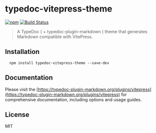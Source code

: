 # typedoc-vitepress-theme

[![npm](https://img.shields.io/npm/v/typedoc-vitepress-theme.svg?logo=npm)](https://www.npmjs.com/package/typedoc-vitepress-theme) [![Build Status](https://github.com/typedoc2md/typedoc-plugin-markdown/actions/workflows/ci.typedoc-vitepress-theme.yml/badge.svg?branch=main&style=flat-square)](https://github.com/typedoc2md/typedoc-plugin-markdown/actions/workflows/ci.typedoc-vitepress-theme.yml)

> A TypeDoc ( + typedoc-plugin-markdown ) theme that generates Markdown compatible with VitePress.

## Installation

```shell
  npm install typedoc-vitepress-theme --save-dev
  ```

## Documentation

Please visit the [https://typedoc-plugin-markdown.org/plugins/vitepress](https://typedoc-plugin-markdown.org/plugins/vitepress) for comprehensive documentation, including options and usage guides.

## License

MIT